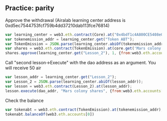 ## Practice: parity

Approve the withdrawal (Airalab learning center address is 0xd5ec7544753fcf759b4dd37210dab113fce76814)

```js
var learning_center = web3.eth.contract(Core).at("0x4bdf1c4A800CE5408e0D95F52787C6924e07F5A3");
var tokenemission_addr = learning_center.get("Token ABT");
var TokenEmission = JSON.parse(learning_center.abiOf(tokenemission_addr));
var shares = web3.eth.contract(TokenEmission).at(core.get('Mars colony shares'));
shares.approve(learning_center.get("Lesson_2"), 1, {from:web3.eth.accounts[0], gas:900000})
```

Call "second lesson->Execute" with the dao address as an argument. You will receive 50 air

```js
var lesson_addr = learning_center.get("Lesson_2");
var Lesson_2 = JSON.parse(learning_center.abiOf(lesson_addr));
var lesson = web3.eth.contract(Lesson_2).at(lesson_addr);
lesson.execute(dao_addr, "Mars colony shares", {from:web3.eth.accounts[0], gas:900000})
```

Check the balance

```js
var tokenabt = web3.eth.contract(TokenEmission).at(tokenemission_addr);
tokenabt.balanceOf(web3.eth.accounts[0])
```

